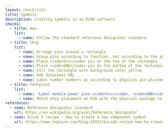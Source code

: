 ```yaml
---
layout: checklists
title: Symbols
description: Creating symbols in an ECAD software
checks:
  - title: New
    list:
      - name: Follow the standard reference designator standard
  - title: Chip
    list:
      - name: Arrange pins around a rectangle
      - name: Group pins according to function, not according to the physical chip
      - name: Place <code>Vcc</code> pin on the top of the rectangle
      - name: Place <code>GND</code> pin on the bottom of the rectangle
      - name: Fill the rectangle with background color yellow
      - name: Add datasheet URL
      - name: Label number numbers as according to physical pin placement clockwise
  - title: Footprint
    list:
      - name: "Label module power pins <code>Vcc</code>, <code>GND</code>, <code>5V</code>, <code>3V3</code>, and <code>EN</code>, <code>RST</code> pins on silkscreen"
      - name: Match chip placement on PCB with the physical package to indicate <code>o</code> or <code>◖</code> on the silkscreen
references:
  - name: Reference designator standard
    url: https://en.wikipedia.org/wiki/Reference_designator
  - name: Kicad 5 recipe - How to create a new component symbol
    url: https://www.txplore.com/blog/18317/kicad5-recipe-how-to-create-a-new-component-symbol
---
```

